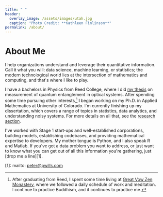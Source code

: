 ```yaml
---
title: " "
header:
  overlay_image: /assets/images/utah.jpg
  caption: "Photo Credit: **Kathleen Finlinson**"
permalink: /about/
---
```


# About Me
  
I help organizations understand and leverage their quantitative
information. Call it what you will: data science, machine learning, or
statistics; the modern technological world lies at the intersection of
mathematics and computing, and that's where I like to play.

I have a bachelors in Physics from Reed College, where I did [my thesis][2] on
measurement of quantum entanglement in optical systems. After spending some time
pursuing other interests,[^fnote2] I began working on my Ph.D. in Applied
Mathematics at University of Colorado. I'm currently finishing up my
dissertation, which covers a range of topics in statistics, data analytics, and
understanding noisy systems. For more details on all that, see the
[research section](/research/).

I've worked with Stage 1 start-ups and well-established corporations, building
models, establishing codebases, and providing mathematical expertise to
developers. My mother tongue is Python, and I also speak R and Matlab. If you've
got a data problem you want to address, or just want to know what you can get
out of all this information you're gathering, just [drop me a line][1].

[^fnote2]: After graduating from Reed, I spent some time living at
	[Great Vow Zen Monastery][3], where we followed a daily schedule of work and
	meditation. I continue to practice Buddhism, and it continues to practice
	me.
  
[1]: mailto: peter@pwills.com

[2]: /assets/docs/thesis.pdf

[3]: https://www.zendust.org/monastery
